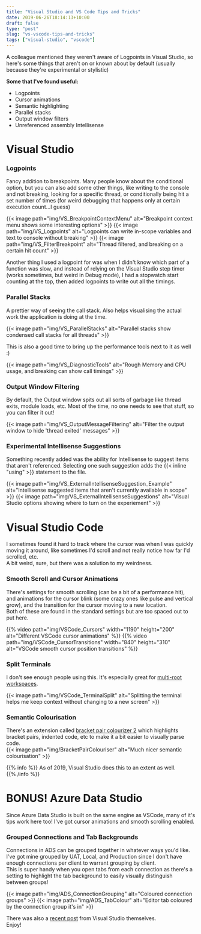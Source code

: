 ```yaml
---
title: "Visual Studio and VS Code Tips and Tricks"
date: 2019-06-26T18:14:13+10:00
draft: false
type: "post"
slug: "vs-vscode-tips-and-tricks"
tags: ["visual-studio", "vscode"]
---
```


A colleague mentioned they weren't aware of Logpoints in Visual Studio, so here's some things that aren't on or known about by default (usually because they're experimental or stylistic)  

**Some that I've found useful:**   

- Logpoints  
- Cursor animations  
- Semantic highlighting
- Parallel stacks
- Output window filters
- Unreferenced assembly Intellisense  

<!--more-->  

# Visual Studio  
### Logpoints  
Fancy addition to breakpoints. Many people know about the conditional option, but you can also add some other things, like writing to the console and not breaking, looking for a specific thread, or conditionally being hit a set number of times (for weird debugging that happens only at certain execution count...I guess)  

{{< image path="img/VS_BreakpointContextMenu" alt="Breakpoint context menu shows some interesting options" >}}
{{< image path="img/VS_Logpoints" alt="Logpoints can write in-scope variables and text to console without breaking" >}}
{{< image path="img/VS_FilterBreakpoint" alt="Thread filtered, and breaking on a certain hit count" >}}

Another thing I used a logpoint for was when I didn't know which part of a function was slow, and instead of relying on the Visual Studio step timer (works sometimes, but weird in Debug mode), I had a stopwatch start counting at the top, then added logpoints to write out all the timings.  

### Parallel Stacks  
A prettier way of seeing the call stack. Also helps visualising the actual work the application is doing at the time.  

{{< image path="img/VS_ParallelStacks" alt="Parallel stacks show condensed call stacks for all threads" >}}

This is also a good time to bring up the performance tools next to it as well :) 

{{< image path="img/VS_DiagnosticTools" alt="Rough Memory and CPU usage, and breaking can show call timings" >}}

### Output Window Filtering
By default, the Output window spits out all sorts of garbage like thread exits, module loads, etc. Most of the time, no one needs to see that stuff, so you can filter it out!  

{{< image path="img/VS_OutputMessageFiltering" alt="Filter the output window to hide 'thread exited' messages" >}}

### Experimental Intellisense Suggestions  
Something recently added was the ability for Intellisense to suggest items that aren't referenced. Selecting one such suggestion adds the {{< inline "using" >}} statement to the file.  

{{< image path="img/VS_ExternalIntellisenseSuggestion_Example" alt="Intellisense suggested items that aren't currently available in scope" >}}
{{< image path="img/VS_ExternalIntellisenseSuggestions" alt="Visual Studio options showing where to turn on the experiement" >}}


# Visual Studio Code  
I sometimes found it hard to track where the cursor was when I was quickly moving it around, like sometimes I'd scroll and not really notice how far I'd scrolled, etc.  
A bit weird, sure, but there was a solution to my weirdness.  

### Smooth Scroll and Cursor Animations
There's settings for smooth scrolling (can be a bit of a performance hit), and animations for the cursor blink (some crazy ones like pulse and vertical grow), and the transition for the cursor moving to a new location.  
Both of these are found in the standard settings but are too spaced out to put here.

{{% video path="img/VSCode_Cursors" width="1190" height="200" alt="Different VSCode cursor animations" %}}
{{% video path="img/VSCode_CursorTransitions" width="840" height="310" alt="VSCode smooth cursor position transitions" %}}

### Split Terminals  
I don't see enough people using this. It's especially great for [multi-root workspaces](https://code.visualstudio.com/docs/editor/multi-root-workspaces).  

{{< image path="img/VSCode_TerminalSplit" alt="Splitting the terminal helps me keep context without changing to a new screen" >}}


### Semantic Colourisation  
There's an extension called [bracket pair colourizer 2](https://marketplace.visualstudio.com/items?itemName=CoenraadS.bracket-pair-colorizer) which highlights bracket pairs, indented code, etc to make it a bit easier to visually parse code.  
{{< image path="img/BracketPairColouriser" alt="Much nicer semantic colourisation" >}}

{{% info %}}
As of 2019, Visual Studio does this to an extent as well.  
{{% /info %}}  

# BONUS! Azure Data Studio  
Since Azure Data Studio is built on the same engine as VSCode, many of it's tips work here too! I've got cursor animations and smooth scrolling enabled.  

### Grouped Connections and Tab Backgrounds
Connections in ADS can be grouped together in whatever ways you'd like. I've got mine grouped by UAT, Local, and Production since I don't have enough connections per client to warrant grouping by client.  
This is super handy when you open tabs from each connection as there's a setting to highlight the tab background to easily visually distinguish between groups!  

{{< image path="img/ADS_ConnectionGrouping" alt="Coloured connection groups" >}}
{{< image path="img/ADS_TabColour" alt="Editor tab coloured by the connection group it's in" >}}  


There was also a [recent post](https://devblogs.microsoft.com/visualstudio/visual-studio-tips-and-tricks/) from Visual Studio themselves.  
Enjoy! 